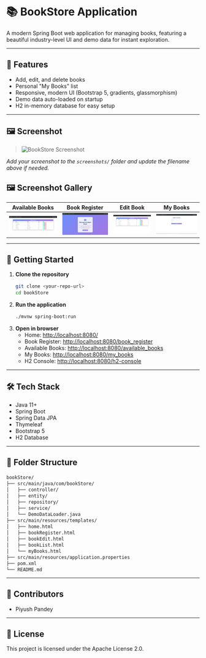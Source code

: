 # 📚 BookStore Application

A modern Spring Boot web application for managing books, featuring a beautiful industry-level UI and demo data for instant exploration.

---

## 🚀 Features

- Add, edit, and delete books
- Personal "My Books" list
- Responsive, modern UI (Bootstrap 5, gradients, glassmorphism)
- Demo data auto-loaded on startup
- H2 in-memory database for easy setup

---

## 🖼️ Screenshot

> ![BookStore Screenshot](screenshots/bookstore-ui.png)

_Add your screenshot to the `screenshots/` folder and update the filename above if needed._

## 🖼️ Screenshot Gallery

| Available Books                                                      | Book Register                                                      | Edit Book                                                      | My Books                                                      |
| -------------------------------------------------------------------- | ------------------------------------------------------------------ | -------------------------------------------------------------- | ------------------------------------------------------------- |
| ![Available Books](screenshots/Screenshot%202025-09-22%20012506.png) | ![Book Register](screenshots/Screenshot%202025-09-22%20012516.png) | ![Edit Book](screenshots/Screenshot%202025-09-22%20012530.png) | ![My Books](screenshots/Screenshot%202025-09-22%20012542.png) |

---

## 🏁 Getting Started

1. **Clone the repository**
   ```bash
   git clone <your-repo-url>
   cd bookStore
   ```
2. **Run the application**
   ```bash
   ./mvnw spring-boot:run
   ```
3. **Open in browser**
   - Home: [http://localhost:8080/](http://localhost:8080/)
   - Book Register: [http://localhost:8080/book_register](http://localhost:8080/book_register)
   - Available Books: [http://localhost:8080/available_books](http://localhost:8080/available_books)
   - My Books: [http://localhost:8080/my_books](http://localhost:8080/my_books)
   - H2 Console: [http://localhost:8080/h2-console](http://localhost:8080/h2-console)

---

## 🛠️ Tech Stack

- Java 11+
- Spring Boot
- Spring Data JPA
- Thymeleaf
- Bootstrap 5
- H2 Database

---

## 📂 Folder Structure

```
bookStore/
├── src/main/java/com/bookStore/
│   ├── controller/
│   ├── entity/
│   ├── repository/
│   ├── service/
│   └── DemoDataLoader.java
├── src/main/resources/templates/
│   ├── home.html
│   ├── bookRegister.html
│   ├── bookEdit.html
│   ├── bookList.html
│   └── myBooks.html
├── src/main/resources/application.properties
├── pom.xml
└── README.md
```

---

## 👤 Contributors

- Piyush Pandey

---

## 📄 License

This project is licensed under the Apache License 2.0.
